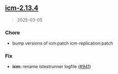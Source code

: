 
<a name="icm-2.13.4"></a>
## [icm-2.13.4](https://github.com/intershop/helm-charts/compare/icm-2.13.3...icm-2.13.4)

> 2025-03-05

### Chore

* bump versions of icm:patch icm-replication:patch

### Fix

* **icm:** rename istestrunner logfile ([#941](https://github.com/intershop/helm-charts/issues/941))

